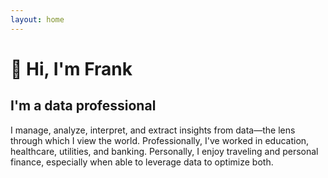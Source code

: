 ```yaml
---
layout: home
---
```

# :wave: Hi, I'm Frank
## I'm a data professional

I manage, analyze, interpret, and extract insights from data—the lens through which I view the world. Professionally, I've worked in education, healthcare, utilities, and banking. Personally, I enjoy traveling and personal finance, especially when able to leverage data to optimize both.
